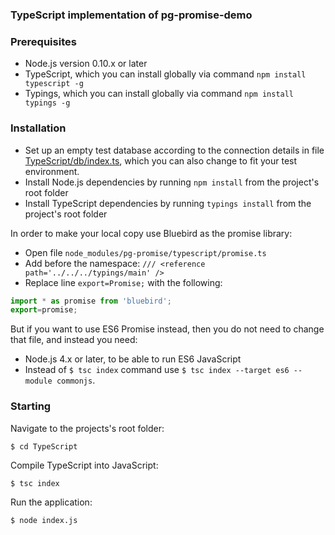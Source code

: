 ### TypeScript implementation of pg-promise-demo

### Prerequisites

* Node.js version 0.10.x or later
* TypeScript, which you can install globally via command `npm install typescript -g`
* Typings, which you can install globally via command `npm install typings -g`

### Installation

* Set up an empty test database according to the connection details in file [TypeScript/db/index.ts](https://github.com/vitaly-t/pg-promise-demo/blob/master/TypeScript/db/index.ts),
  which you can also change to fit your test environment.
* Install Node.js dependencies by running `npm install` from the project's root folder
* Install TypeScript dependencies by running `typings install` from the project's root folder

In order to make your local copy use Bluebird as the promise library:

* Open file `node_modules/pg-promise/typescript/promise.ts`
* Add before the namespace: `/// <reference path='../../../typings/main' />`
* Replace line `export=Promise;` with the following:

```ts
import * as promise from 'bluebird';
export=promise;
```

But if you want to use ES6 Promise instead, then you do not need to change that file, and instead you need: 
* Node.js 4.x or later, to be able to run ES6 JavaScript
* Instead of `$ tsc index` command use `$ tsc index --target es6 --module commonjs`.
 
### Starting

Navigate to the projects's root folder:
```
$ cd TypeScript
```

Compile TypeScript into JavaScript:
```
$ tsc index
```

Run the application:
```
$ node index.js
```
 
